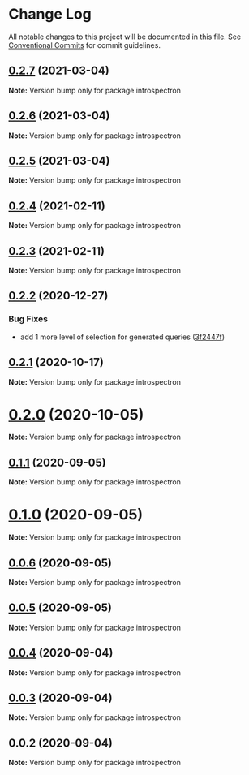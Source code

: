 # Change Log

All notable changes to this project will be documented in this file.
See [Conventional Commits](https://conventionalcommits.org) for commit guidelines.

## [0.2.7](https://github.com/launchql/launchql-gen/compare/introspectron@0.2.6...introspectron@0.2.7) (2021-03-04)

**Note:** Version bump only for package introspectron





## [0.2.6](https://github.com/launchql/launchql-gen/compare/introspectron@0.2.5...introspectron@0.2.6) (2021-03-04)

**Note:** Version bump only for package introspectron





## [0.2.5](https://github.com/launchql/launchql-gen/compare/introspectron@0.2.4...introspectron@0.2.5) (2021-03-04)

**Note:** Version bump only for package introspectron





## [0.2.4](https://github.com/launchql/launchql-gen/compare/introspectron@0.2.3...introspectron@0.2.4) (2021-02-11)

**Note:** Version bump only for package introspectron





## [0.2.3](https://github.com/launchql/launchql-gen/compare/introspectron@0.2.2...introspectron@0.2.3) (2021-02-11)

**Note:** Version bump only for package introspectron





## [0.2.2](https://github.com/pyramation/launchql-gen/compare/introspectron@0.2.1...introspectron@0.2.2) (2020-12-27)


### Bug Fixes

* add 1 more level of selection for generated queries ([3f2447f](https://github.com/pyramation/launchql-gen/commit/3f2447ff73d36eea5f7970af45877473f15d71bc))





## [0.2.1](https://github.com/pyramation/launchql-gen/compare/introspectron@0.2.0...introspectron@0.2.1) (2020-10-17)

**Note:** Version bump only for package introspectron





# [0.2.0](https://github.com/pyramation/launchql-gen/compare/introspectron@0.1.1...introspectron@0.2.0) (2020-10-05)

**Note:** Version bump only for package introspectron





## [0.1.1](https://github.com/pyramation/launchql-gen/compare/introspectron@0.0.6...introspectron@0.1.1) (2020-09-05)

**Note:** Version bump only for package introspectron





# [0.1.0](https://github.com/pyramation/launchql-gen/compare/introspectron@0.0.6...introspectron@0.1.0) (2020-09-05)

**Note:** Version bump only for package introspectron





## [0.0.6](https://github.com/pyramation/launchql-gen/compare/introspectron@0.0.5...introspectron@0.0.6) (2020-09-05)

**Note:** Version bump only for package introspectron





## [0.0.5](https://github.com/pyramation/launchql-gen/compare/introspectron@0.0.4...introspectron@0.0.5) (2020-09-05)

**Note:** Version bump only for package introspectron





## [0.0.4](https://github.com/pyramation/launchql-gen/compare/introspectron@0.0.3...introspectron@0.0.4) (2020-09-04)

**Note:** Version bump only for package introspectron





## [0.0.3](https://github.com/pyramation/launchql-gen/compare/introspectron@0.0.2...introspectron@0.0.3) (2020-09-04)

**Note:** Version bump only for package introspectron





## 0.0.2 (2020-09-04)

**Note:** Version bump only for package introspectron
